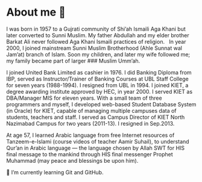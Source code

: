 # About me 👋

<p>I was born in 1957 to a Gujrati community of Shi’ah Ismaili Aga Khani but later converted to Sunni Muslim.  My father Abdullah and my elder brother Barkat Ali never followed Aga Khani Ismaili practices of religion.  &#160; In year 2000, I joined mainstream Sunni Muslim Brotherhood (Ahle Sunnat wal Jam’at) branch of Islam.  Soon my children, and later my wife followed me; my family became part of larger ### Muslim Umm’ah.</p>
<p>I joined United Bank Limited as cashier in 1976.  I did Banking Diploma from IBP, served as Instructor/Trainer of Banking Courses at UBL Staff College for seven years (1988-1994).  I resigned from UBL in 1994. I joined KIET, a degree awarding institute approved by HEC, in year 2000.  I served KIET as DBA/Manager MIS for eleven years.  With a small team of three programmers and myself, I developed web-based Student Database System (in Oracle) for KIET, capable of managing multiple campuses data of students, teachers and staff.  I served as Campus Director of KIET North Nazimabad Campus for two years (2011-13). I resigned in Sep.2013.</p>
<p>At age 57, I learned Arabic language from free Internet resources of Tanzeem-e-Islami (course videos of teacher Aamir Suhail), to understand Qur’an in Arabic language — the language chosen by Allah SWT for HIS final message to the mankind through HIS final messenger Prophet Muhammad (may peace and blessings be upon him).</p>
<p>🌱 I’m currently learning Git and GitHub.</p>
<!--
**Meghaney/Meghaney** is a ✨ _special_ ✨ repository because its `README.md` (this file) appears on your GitHub profile.

Here are some ideas to get you started:

- 🔭 I’m currently working on ...
- 🌱 I’m currently learning ...
- 👯 I’m looking to collaborate on ...
- 🤔 I’m looking for help with ...
- 💬 Ask me about ...
- 📫 How to reach me: ...
- 😄 Pronouns: ...
- ⚡ Fun fact: ...
-->
